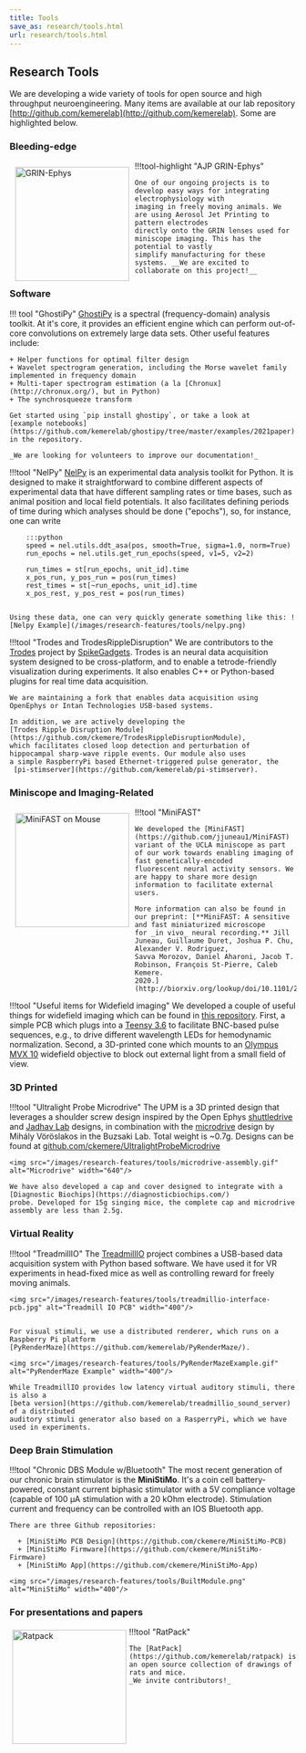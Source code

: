 ```yaml
---
title: Tools
save_as: research/tools.html
url: research/tools.html
---
```


## Research Tools

We are developing a wide variety of tools for open source and high throughput neuroengineering. 
Many items are available at our lab repository
[http://github.com/kemerelab](http://github.com/kemerelab). Some are highlighted below.

### Bleeding-edge
!!!tool-highlight "AJP GRIN-Ephys"
    <img src="/images/research-features/tools/grin-electrode.png" alt="GRIN-Ephys" width="200" style="float: left; margin: 10px;"/>

    One of our ongoing projects is to develop easy ways for integrating electrophysiology with
    imaging in freely moving animals. We are using Aerosol Jet Printing to pattern electrodes
    directly onto the GRIN lenses used for miniscope imaging. This has the potential to vastly
    simplify manufacturing for these systems. __We are excited to collaborate on this project!__

### Software
!!! tool "GhostiPy"
    [GhostiPy](https://github.com/kemerelab/ghostipy/) 
    is a spectral (frequency-domain) analysis toolkit. At it's core, it provides an efficient 
    engine which can perform out-of-core convolutions on extremely large data sets. Other
    useful features include: 

    + Helper functions for optimal filter design
    + Wavelet spectrogram generation, including the Morse wavelet family implemented in frequency domain
    + Multi-taper spectrogram estimation (a la [Chronux](http://chronux.org/), but in Python)
    + The synchrosqueeze transform

    Get started using `pip install ghostipy`, or take a look at 
    [example notebooks](https://github.com/kemerelab/ghostipy/tree/master/examples/2021paper) in the repository.

    _We are looking for volunteers to improve our documentation!_



!!!tool "NelPy"
    [NelPy](https://github.com/nelpy/nelpy/)
    is an experimental data analysis toolkit for Python. It is designed to make it straightforward
    to combine different aspects of experimental data that have different sampling rates or time
    bases, such as animal position and local field potentials. It also facilitates defining periods
    of time during which analyses should be done ("epochs"), so, for instance, one can write

        :::python
        speed = nel.utils.ddt_asa(pos, smooth=True, sigma=1.0, norm=True)
        run_epochs = nel.utils.get_run_epochs(speed, v1=5, v2=2)

        run_times = st[run_epochs, unit_id].time
        x_pos_run, y_pos_run = pos(run_times)
        rest_times = st[~run_epochs, unit_id].time
        x_pos_rest, y_pos_rest = pos(run_times)
          

    Using these data, one can very quickly generate something like this: ![Nelpy Example](/images/research-features/tools/nelpy.png)


!!!tool "Trodes and TrodesRippleDisruption"
    We are contributors to the [Trodes](https://bitbucket.org/mkarlsso/trodes/) project by [SpikeGadgets](https://spikegadgets.com/).
    Trodes is an neural data acquisition system designed to be cross-platform, and to enable a tetrode-friendly visualization
    during experiments. It also enables C++ or Python-based plugins for real time data acquisition.

    We are maintaining a fork that enables data acquisition using OpenEphys or Intan Technologies USB-based systems.

    In addition, we are actively developing the
    [Trodes Ripple Disruption Module](https://github.com/ckemere/TrodesRippleDisruptionModule),
    which facilitates closed loop detection and perturbation of hippocampal sharp-wave ripple events. Our module also uses
    a simple RaspberryPi based Ethernet-triggered pulse generator, the
     [pi-stimserver](https://github.com/kemerelab/pi-stimserver).

### Miniscope and Imaging-Related


!!!tool "MiniFAST"
    <img src="/images/research-features/tools/MiniFASTmouse.jpg" alt="MiniFAST on Mouse" width="200" style="float: left; margin: 10px;"/>

    We developed the [MiniFAST](https://github.com/jjuneau1/MiniFAST) 
    variant of the UCLA miniscope as part of our work towards enabling imaging of fast genetically-encoded 
    fluorescent neural activity sensors. We are happy to share more design information to facilitate external
    users.
    
    More information can also be found in our preprint: [**MiniFAST: A sensitive and fast miniaturized microscope 
    for _in vivo_ neural recording.** Jill Juneau, Guillaume Duret, Joshua P. Chu, Alexander V. Rodriguez,
    Savva Morozov, Daniel Aharoni, Jacob T. Robinson, François St-Pierre, Caleb Kemere.
    2020.](http://biorxiv.org/lookup/doi/10.1101/2020.11.03.367466)


!!!tool "Useful items for Widefield imaging"
    We developed a couple of useful things for widefield imaging which can be found in 
    [this repository](https://github.com/kemerelab/WidefieldMicroscopy). First, a simple PCB which plugs into a
    [Teensy 3.6](https://www.pjrc.com/teensy/)
    to facilitate BNC-based pulse sequences, e.g., to drive different wavelength LEDs for hemodynamic
    normalization. Second, a 3D-printed cone which mounts to an 
    [Olympus MVX 10](https://www.olympus-lifescience.com/en/microscopes/macro/mvx10/) widefield objective to block
    out external light from a small field of view.


### 3D Printed

!!!tool "Ultralight Probe Microdrive"
    The UPM is a 3D printed design that leverages a shoulder screw design inspired by the Open Ephys 
    [shuttledrive](https://github.com/open-ephys/shuttle-drive)
    and [Jadhav Lab](https://gitlab.com/JMOlson/TetDrive-Jadhav-Metal) designs, in combination
    with the [microdrive](https://github.com/buzsakilab/3d_print_designs/tree/master/Microdrives/Metal_recoverable) design 
    by Mihály Vöröslakos in the Buzsaki Lab. Total weight is ~0.7g. Designs can be found
    at [github.com/ckemere/UltralightProbeMicrodrive](https://github.com/ckemere/UltralightProbeMicrodrive)

    <img src="/images/research-features/tools/microdrive-assembly.gif" alt="Microdrive" width="640"/>

    We have also developed a cap and cover designed to integrate with a [Diagnostic Biochips](https://diagnosticbiochips.com/)
    probe. Developed for 15g singing mice, the complete cap and microdrive assembly are less than 2.5g.

### Virtual Reality

!!!tool "TreadmillIO"
    The [TreadmillIO](https://github.com/kemerelab/treadmillio) 
    project combines a USB-based data acquisition system with Python based software. We
    have used it for VR experiments in head-fixed mice as well as controlling reward for freely moving animals.

    <img src="/images/research-features/tools/treadmillio-interface-pcb.jpg" alt="Treadmill IO PCB" width="400"/>


    For visual stimuli, we use a distributed renderer, which runs on a Raspberry Pi platform 
    [PyRenderMaze](https://github.com/kemerelab/PyRenderMaze/).

    <img src="/images/research-features/tools/PyRenderMazeExample.gif" alt="PyRenderMaze Example" width="400"/>

    While TreadmillIO provides low latency virtual auditory stimuli, there is also a 
    [beta version](https://github.com/kemerelab/treadmillio_sound_server) of a distributed
    auditory stimuli generator also based on a RasperryPi, which we have used in experiments.

### Deep Brain Stimulation

!!!tool "Chronic DBS Module w/Bluetooth"
    The most recent generation of our chronic brain stimulator is the **MiniStiMo**. It's a
    coin cell battery-powered, constant current biphasic stimulator with a 5V compliance
    voltage (capable of 100 µA stimulation with a 20 kOhm electrode). Stimulation current
    and frequency can be controlled with an IOS Bluetooth app.

    There are three Github repositories:

      + [MiniStiMo PCB Design](https://github.com/ckemere/MiniStiMo-PCB)
      + [MiniStiMo Firmware](https://github.com/ckemere/MiniStiMo-Firmware)
      + [MiniStiMo App](https://github.com/ckemere/MiniStiMo-App)

    <img src="/images/research-features/tools/BuiltModule.png" alt="MiniStiMo" width="400"/>

### For presentations and papers
!!!tool "RatPack"
    <img src="/images/research-features/tools/ratpack.png" alt="Ratpack" width="200" style="float: left; margin: 5px;"/>

    The [RatPack](https://github.com/kemerelab/ratpack) is an open source collection of drawings of rats and mice. 
    _We invite contributors!_



